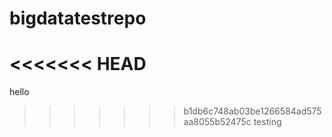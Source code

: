 # bigdatatestrepo
<<<<<<< HEAD
=======

hello
>>>>>>> b1db6c748ab03be1266584ad575aa8055b52475c
testing